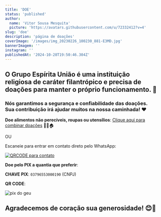 ```yaml
---
title: 'DOE'
status: 'published'
author:
  name: 'Vitor Sousa Mesquita'
  picture: 'https://avatars.githubusercontent.com/u/72332412?v=4'
slug: 'doe'
description: 'página de doações'
coverImage: '/images/img_20230226_100230_881-E3MD.jpg'
bannerImagem: ''
instagram: ''
publishedAt: '2024-10-28T19:50:46.304Z'
---
```


## O **Grupo Espírita União** é uma instituição religiosa de caráter filantrópico e precisa de doações para manter o próprio funcionamento. 🙏

### Nós garantimos a segurança e confiabilidade das doações. Sua contribuição irá ajudar muitos na nossa caminhada! ❤️

**Doe alimentos não perecíveis, roupas ou utensílios**: [Clique aqui para combinar doações](https://wa.link/rv61jb) 🍲👗🏠

OU

Escaneie para entrar em contato direto pelo WhatsApp:

[![QRCODE para contato](/images/wa.link_rv61jb-UyMD.png)](https://wa.link/rv61jb)

**Doe pelo PIX a quantia que preferir**:

**CHAVE PIX**: `03796553000190` (CNPJ)

**QR CODE**:

![pix do geu](/images/qrdoegeu-E5MT.png)

## Agradecemos de coração sua generosidade! 😊💖